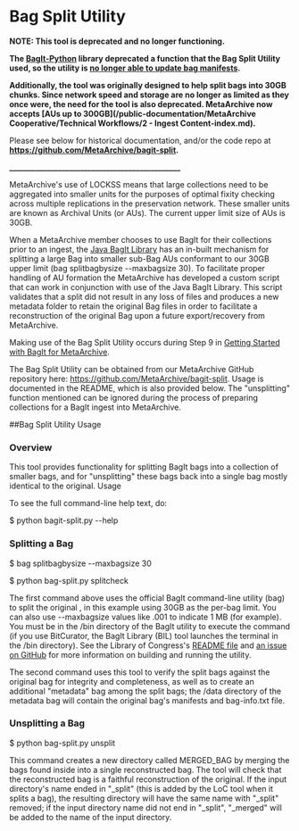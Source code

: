# Bag Split Utility

**NOTE: This tool is deprecated and no longer functioning.**

**The [BagIt-Python](https://github.com/LibraryOfCongress/bagit-python/) library deprecated a function that the Bag Split Utility used, so the utility is [no longer able to update bag manifests](https://github.com/LibraryOfCongress/bagit-python/issues/61).** 

**Additionally, the tool was originally designed to help split bags into 30GB chunks. Since network speed and storage are no longer as limited as they once were, the need for the tool is also deprecated. MetaArchive now accepts [AUs up to 300GB](/public-documentation/MetaArchive Cooperative/Technical Workflows/2 - Ingest Content-index.md).**

Please see below for historical documentation, and/or the code repo at **<https://github.com/MetaArchive/bagit-split>.**

**\_\_\_\_\_\_\_\_\_\_\_\_\_\_\_\_\_\_\_\_\_\_\_\_\_\_\_\_\_\_\_\_\_\_\_\_\_\_\_\_\_\_\_\_\_\_**

MetaArchive's use of LOCKSS means that large collections need to be aggregated into smaller units for the purposes of optimal fixity checking across multiple replications in the preservation network. These smaller units are known as Archival Units (or AUs). The current upper limit size of AUs is 30GB.

When a MetaArchive member chooses to use BagIt for their collections prior to an ingest, the [Java BagIt Library](https://github.com/LibraryOfCongress/bagit-java) has an in-built mechanism for splitting a large Bag into smaller sub-Bag AUs conformant to our 30GB upper limit (bag splitbagbysize <BAG> --maxbagsize 30). To facilitate proper handling of AU formation the MetaArchive has developed a custom script that can work in conjunction with use of the Java BagIt Library. This script validates that a split did not result in any loss of files and produces a new metadata folder to retain the original Bag files in order to facilitate a reconstruction of the original Bag upon a future export/recovery from MetaArchive.

Making use of the Bag Split Utility occurs during Step 9 in [Getting Started with BagIt for MetaArchive](https://wiki.metaarchive.org/metawiki/index.php/Getting_Started_with_BagIt_for_MetaArchive "Getting Started with BagIt for MetaArchive").

The Bag Split Utility can be obtained from our MetaArchive GitHub repository here: <https://github.com/MetaArchive/bagit-split>. Usage is documented in the README, which is also provided below. The "unsplitting" function mentioned can be ignored during the process of preparing collections for a BagIt ingest into MetaArchive.

##Bag Split Utility Usage

### Overview

This tool provides functionality for splitting BagIt bags into a collection of smaller bags, and for "unsplitting" these bags back into a single bag mostly identical to the original. Usage

To see the full command-line help text, do:

  $ python bagit-split.py --help

### Splitting a Bag

  $ bag splitbagbysize <BAG> --maxbagsize 30

  $ python bag-split.py splitcheck <BAG>

The first command above uses the official BagIt command-line utility (bag) to split the original , in this example using 30GB as the per-bag limit. You can also use --maxbagsize values like .001 to indicate 1 MB (for example). You must be in the /bin directory of the BagIt utility to execute the command (if you use BitCurator, the BagIt Library (BIL) tool launches the terminal in the /bin directory). See the Library of Congress's [README file](https://github.com/LibraryOfCongress/bagit-java/blob/master/README.txt) and [an issue on GitHub](https://github.com/LibraryOfCongress/bagit-java/issues/9) for more information on building and running the utility.

The second command uses this tool to verify the split bags against the original bag for integrity and completeness, as well as to create an additional "metadata" bag among the split bags; the /data directory of the metadata bag will contain the original bag's manifests and bag-info.txt file.

### Unsplitting a Bag

  $ python bag-split.py unsplit <DIRECTORY CONTAINING BAGS>

This command creates a new directory called MERGED\_BAG by merging the bags found inside into a single reconstructed bag. The tool will check that the reconstructed bag is a faithful reconstruction of the original. If the input directory's name ended in "\_split" (this is added by the LoC tool when it splits a bag), the resulting directory will have the same name with "\_split" removed; if the input directory name did not end in "\_split", "\_merged" will be added to the name of the input directory.
